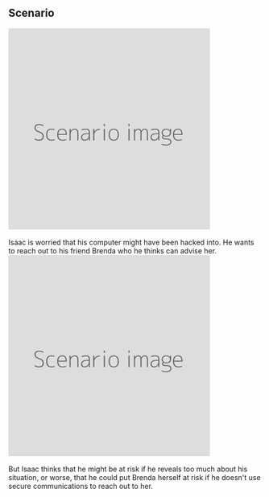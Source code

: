 ## Scenario
![](scenario.png)

Isaac is worried that his computer might have been hacked into. He wants to reach out to his friend Brenda who he thinks can advise her.
<br>
![](scenario.png)

But Isaac thinks that he might be at risk if he reveals too much about his situation, or worse, that he could put Brenda herself at risk if he doesn't use secure communications to reach out to her.
